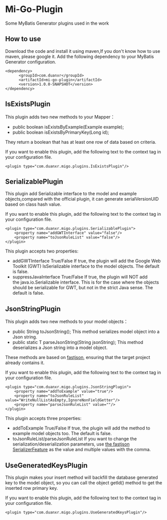 # Mi-Go-Plugin
Some MyBatis Generator plugins used in the work
## How to use 
Download the code and install it using maven,If you don't know how to use maven, please google it.
Add the following dependency to your MyBatis Generator configuration.
```
<dependency>
      <groupId>com.duanxr</groupId>
      <artifactId>mi-go-plugin</artifactId>
      <version>1.0.0-SNAPSHOT</version>
</dependency>
```
## IsExistsPlugin
This plugin adds two new methods to your Mapper：
* public boolean isExistsByExample(Example example);
* public boolean isExistsByPrimaryKey(Long id);

They return a boolean that has at least one row of data based on criteria.

If you want to enable this plugin, add the following text to the context tag in your configuration file.
```
<plugin type="com.duanxr.migo.plugins.IsExistsPlugin"/>
```
## SerializablePlugin
This plugin add Serializable interface to the model and example objects,compared with the official plugin, it can generate serialVersionUID based on class hash value.

If you want to enable this plugin, add the following text to the context tag in your configuration file.
```
<plugin type="com.duanxr.migo.plugins.SerializablePlugin">
    <property name="addGWTInterface" value="false"/>
    <property name="toJsonRuleList" value="false"/>
</plugin>
```

This plugin accepts two properties:
* addGWTInterface True/False
If true, the plugin will add the Google Web Toolkit (GWT) IsSerializable interface to the model objects. The default is false.
* suppressJavaInterface True/False
If true, the plugin will NOT add the java.io.Serializable interface. This is for the case where the objects should be serializable for GWT, but not in the strict Java sense. The default is false.

## JsonStringPlugin
This plugin adds two new methods to your model objects：
* public String toJsonString();
    This method serializes model object into a Json string.
* public static T parseJsonString(String jsonString);
    This method deserializes a Json string into a model object.
    
These methods are based on [fastjson](https://github.com/alibaba/fastjson), ensuring that the target project already contains it.

If you want to enable this plugin, add the following text to the context tag in your configuration file.
```
<plugin type="com.duanxr.migo.plugins.JsonStringPlugin">  
    <property name="addToExample" value="true"/>  
    <property name="toJsonRuleList" value="WriteNullListAsEmpty,IgnoreNonFieldGetter"/>  
    <property name="parseJsonRuleList" value=""/>
</plugin>
```
This plugin accepts three properties:
* addToExample True/False
If true, the plugin will add the method to example model objects too. The default is false.
* toJsonRuleList/parseJsonRuleList
If you want to change the serialization/deserialization parameters, use [the fastjson SerializerFeature](https://github.com/alibaba/fastjson) as the value and multiple values with the comma.

## UseGeneratedKeysPlugin
This plugin makes your insert method will backfill the database generated key to the model object, so you can call the object getId() method to get the inserted row primary key.

If you want to enable this plugin, add the following text to the context tag in your configuration file.
```
<plugin type="com.duanxr.migo.plugins.UseGeneratedKeysPlugin"/>
```